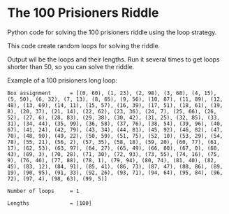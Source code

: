 # The 100 Prisioners Riddle

Python code for solving the 100 prisioners riddle using the loop strategy.

This code create random loops for solving the riddle.

Output wil be the loops and their lengths. Run it several times to get loops shorter than 50, so you can solve the riddle.


Example of a 100 prisioners long loop:
```
Box assignment      = [(0, 60), (1, 23), (2, 98), (3, 68), (4, 15), (5, 50), (6, 32), (7, 13), (8, 65), (9, 56), (10, 87), (11, 89), (12, 48), (13, 69), (14, 11), (15, 57), (16, 39), (17, 51), (18, 61), (19, 8), (20, 37), (21, 14), (22, 62), (23, 36), (24, 7), (25, 66), (26, 52), (27, 6), (28, 83), (29, 38), (30, 42), (31, 25), (32, 85), (33, 31), (34, 44), (35, 99), (36, 58), (37, 76), (38, 54), (39, 96), (40, 67), (41, 24), (42, 79), (43, 34), (44, 81), (45, 92), (46, 82), (47, 70), (48, 90), (49, 22), (50, 59), (51, 75), (52, 10), (53, 29), (54, 78), (55, 21), (56, 2), (57, 35), (58, 18), (59, 20), (60, 77), (61, 17), (62, 53), (63, 97), (64, 27), (65, 49), (66, 80), (67, 0), (68, 43), (69, 3), (70, 28), (71, 30), (72, 93), (73, 55), (74, 16), (75, 9), (76, 46), (77, 88), (78, 1), (79, 94), (80, 74), (81, 40), (82, 45), (83, 12), (84, 91), (85, 41), (86, 73), (87, 47), (88, 86), (89, 19), (90, 95), (91, 33), (92, 26), (93, 71), (94, 64), (95, 84), (96, 72), (97, 4), (98, 63), (99, 5)]

Number of loops     = 1

Lengths             = [100]
```
